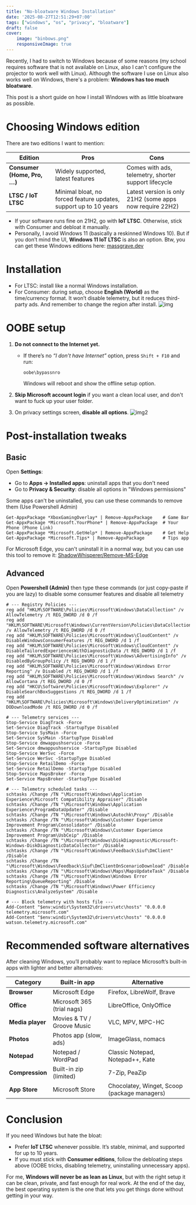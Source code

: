 ```yaml
---
title: "No-bloatware Windows Installation"
date: '2025-08-27T12:51:29+07:00'
tags: ["windows", "os", "privacy", "bloatware"]
draft: false
cover:
    image: "binbows.png"
    responsiveImage: true
---
```


Recently, I had to switch to Windows because of some reasons (my school requires software that is not available on Linux, also I can't configure the projector to work well with Linux). Although the software I use on Linux also works well on Windows, there's a problem: **Windows has too much bloatware**.

This post is a short guide on how I install Windows with as little bloatware as possible.

# Choosing Windows edition
There are two editions I want to mention:

| Edition | Pros | Cons |
|---------|------|------|
| **Consumer (Home, Pro, …)** | Widely supported, latest features | Comes with ads, telemetry, shorter support lifecycle |
| **LTSC / IoT LTSC** | Minimal bloat, no forced feature updates, support up to 10 years | Latest version is only 21H2 (some apps now require 22H2) |

- If your software runs fine on 21H2, go with **IoT LTSC**. Otherwise, stick with Consumer and debloat it manually.  
- Personally, I avoid Windows 11 (basically a reskinned Windows 10). But if you don’t mind the UI, **Windows 11 IoT LTSC** is also an option.
Btw, you can get these Windows editions here: [massgrave.dev](https://massgrave.dev/genuine-installation-media)

# Installation
- For LTSC: install like a normal Windows installation.
- For Consumer: during setup, choose **English (World)** as the time/currency format. It won’t disable telemetry, but it reduces third-party ads. And remember to change the region after install.
![img](windows-english-world.jpg)

# OOBE setup
1. **Do not connect to the Internet yet.**  
   - If there’s no *“I don’t have Internet”* option, press `Shift + F10` and run:  
     ```
     oobe\bypassnro
     ```
     Windows will reboot and show the offline setup option.

2. **Skip Microsoft account login** if you want a clean local user, and don't want to fuck up your user folder.
3. On privacy settings screen, **disable all options**.
![img2](windows-oobe-privacy-settings.png)

# Post-installation tweaks
## Basic
Open **Settings**:
- Go to **Apps -> Installed apps**: uninstall apps that you don't need
- Go to **Privacy & Security**: disable all options in "Windows permissions"

Some apps can't be uninstalled, you can use these commands to remove them (Use Powershell Admin)
```
Get-AppxPackage *XboxGamingOverlay* | Remove-AppxPackage    # Game Bar
Get-AppxPackage *Microsoft.YourPhone* | Remove-AppxPackage  # Your Phone (Phone Link)
Get-AppxPackage *Microsoft.GetHelp* | Remove-AppxPackage    # Get Help
Get-AppxPackage *Microsoft.Tips* | Remove-AppxPackage       # Tips app
```

For Microsoft Edge, you can't uninstall it in a normal way, but you can use this tool to remove it: [ShadowWhisperer/Remove-MS-Edge](https://github.com/ShadowWhisperer/Remove-MS-Edge)

## Advanced
Open **Powershell (Admin)** then type these commands (or just copy-paste if you are lazy) to disable some consumer features and disable all telemetry
```
# --- Registry Policies ---
reg add "HKLM\SOFTWARE\Policies\Microsoft\Windows\DataCollection" /v AllowTelemetry /t REG_DWORD /d 0 /f
reg add "HKLM\SOFTWARE\Microsoft\Windows\CurrentVersion\Policies\DataCollection" /v AllowTelemetry /t REG_DWORD /d 0 /f
reg add "HKLM\SOFTWARE\Policies\Microsoft\Windows\CloudContent" /v DisableWindowsConsumerFeatures /t REG_DWORD /d 1 /f
reg add "HKLM\SOFTWARE\Policies\Microsoft\Windows\CloudContent" /v DisableTailoredExperiencesWithDiagnosticData /t REG_DWORD /d 1 /f
reg add "HKLM\SOFTWARE\Policies\Microsoft\Windows\AdvertisingInfo" /v DisabledByGroupPolicy /t REG_DWORD /d 1 /f
reg add "HKLM\SOFTWARE\Policies\Microsoft\Windows\Windows Error Reporting" /v Disabled /t REG_DWORD /d 1 /f
reg add "HKLM\SOFTWARE\Policies\Microsoft\Windows\Windows Search" /v AllowCortana /t REG_DWORD /d 0 /f
reg add "HKCU\Software\Policies\Microsoft\Windows\Explorer" /v DisableSearchBoxSuggestions /t REG_DWORD /d 1 /f
reg add "HKLM\SOFTWARE\Policies\Microsoft\Windows\DeliveryOptimization" /v DODownloadMode /t REG_DWORD /d 0 /f

# --- Telemetry services ---
Stop-Service DiagTrack -Force
Set-Service DiagTrack -StartupType Disabled
Stop-Service SysMain -Force
Set-Service SysMain -StartupType Disabled
Stop-Service dmwappushservice -Force
Set-Service dmwappushservice -StartupType Disabled
Stop-Service WerSvc -Force
Set-Service WerSvc -StartupType Disabled
Stop-Service RetailDemo -Force
Set-Service RetailDemo -StartupType Disabled
Stop-Service MapsBroker -Force
Set-Service MapsBroker -StartupType Disabled

# --- Telemetry scheduled tasks ---
schtasks /Change /TN "\Microsoft\Windows\Application Experience\Microsoft Compatibility Appraiser" /Disable
schtasks /Change /TN "\Microsoft\Windows\Application Experience\ProgramDataUpdater" /Disable
schtasks /Change /TN "\Microsoft\Windows\Autochk\Proxy" /Disable
schtasks /Change /TN "\Microsoft\Windows\Customer Experience Improvement Program\Consolidator" /Disable
schtasks /Change /TN "\Microsoft\Windows\Customer Experience Improvement Program\UsbCeip" /Disable
schtasks /Change /TN "\Microsoft\Windows\DiskDiagnostic\Microsoft-Windows-DiskDiagnosticDataCollector" /Disable
schtasks /Change /TN "\Microsoft\Windows\Feedback\Siuf\DmClient" /Disable
schtasks /Change /TN "\Microsoft\Windows\Feedback\Siuf\DmClientOnScenarioDownload" /Disable
schtasks /Change /TN "\Microsoft\Windows\Maps\MapsUpdateTask" /Disable
schtasks /Change /TN "\Microsoft\Windows\Windows Error Reporting\QueueReporting" /Disable
schtasks /Change /TN "\Microsoft\Windows\Power Efficiency Diagnostics\AnalyzeSystem" /Disable

# --- Block telemetry with hosts file ---
Add-Content "$env:windir\System32\drivers\etc\hosts" "0.0.0.0 telemetry.microsoft.com"
Add-Content "$env:windir\System32\drivers\etc\hosts" "0.0.0.0 watson.telemetry.microsoft.com"
```

# Recommended software alternatives
After cleaning Windows, you’ll probably want to replace Microsoft’s built-in apps with lighter and better alternatives:

| Category       | Built-in app                 | Alternative                                   |
|----------------|-----------------------------|-----------------------------------------------|
| **Browser**    | Microsoft Edge              | Firefox, LibreWolf, Brave                     |
| **Office**     | Microsoft 365 (trial nags)  | LibreOffice, OnlyOffice                       |
| **Media player** | Movies & TV / Groove Music | VLC, MPV, MPC-HC                              |
| **Photos**     | Photos app (slow, ads)      | ImageGlass, nomacs                            |
| **Notepad**    | Notepad / WordPad           | Classic Notepad, Notepad++, Kate              |
| **Compression** | Built-in zip (limited)     | 7-Zip, PeaZip                                 |
| **App Store**  | Microsoft Store             | Chocolatey, Winget, Scoop (package managers)  |

# Conclusion
If you need Windows but hate the bloat:
- Prefer **IoT LTSC** whenever possible. It’s stable, minimal, and supported for up to 10 years.
- If you must stick with **Consumer editions**, follow the debloating steps above (OOBE tricks, disabling telemetry, uninstalling unnecessary apps).

For me, **Windows will never be as lean as Linux**, but with the right setup it can be clean, private, and fast enough for real work. At the end of the day, the best operating system is the one that lets you get things done without getting in your way.
